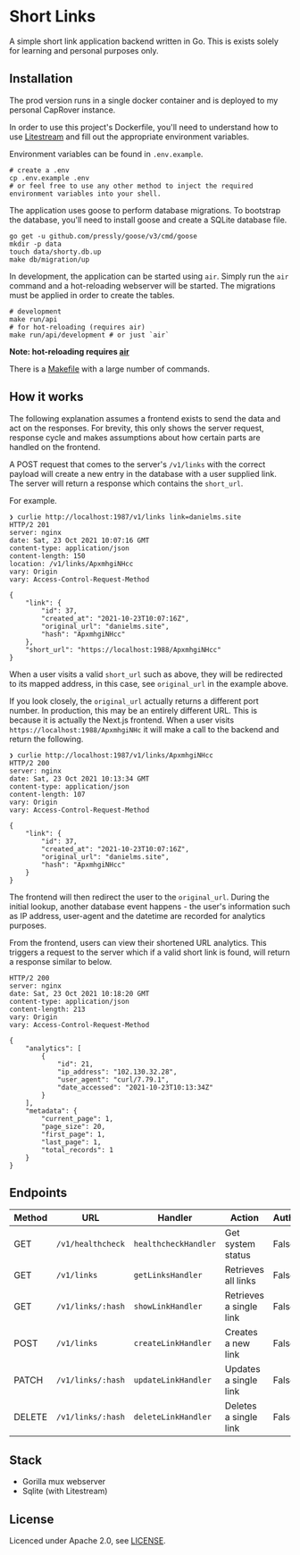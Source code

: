 # Short Links

A simple short link application backend written in Go. This is exists solely for
learning and personal purposes only.

## Installation

The prod version runs in a single docker container and is deployed to my personal CapRover instance.


In order to use this project's Dockerfile, you'll need to understand how to use
[Litestream](https://litestream.io) and fill out the appropriate environment variables.

Environment variables can be found in `.env.example`.

```shell
# create a .env
cp .env.example .env
# or feel free to use any other method to inject the required environment variables into your shell.
```

The application uses goose to perform database migrations. To bootstrap the database, you'll
need to install goose and create a SQLite database file.

```shell
go get -u github.com/pressly/goose/v3/cmd/goose
mkdir -p data
touch data/shorty.db.up
make db/migration/up
```

In development, the application can be started using `air`. Simply run the `air` command and a
hot-reloading webserver will be started. The migrations must be applied in order to create the
tables.

```shell
# development
make run/api
# for hot-reloading (requires air)
make run/api/development # or just `air`
```
**Note: hot-reloading requires [air](https://github.com/cosmtrek/air)**

There is a [Makefile](/Makefile) with a large number of commands.

## How it works
The following explanation assumes a frontend exists to send the data and act on the responses.
For brevity, this only shows the server request, response cycle and makes assumptions about how
certain parts are handled on the frontend.

A POST request that comes to the server's `/v1/links` with the correct payload will create a new
entry in the database with a user supplied link. The server will return a response which
contains the `short_url`.

For example.

```shell
❯ curlie http://localhost:1987/v1/links link=danielms.site
HTTP/2 201
server: nginx
date: Sat, 23 Oct 2021 10:07:16 GMT
content-type: application/json
content-length: 150
location: /v1/links/ApxmhgiNHcc
vary: Origin
vary: Access-Control-Request-Method

{
    "link": {
        "id": 37,
        "created_at": "2021-10-23T10:07:16Z",
        "original_url": "danielms.site",
        "hash": "ApxmhgiNHcc"
    },
    "short_url": "https://localhost:1988/ApxmhgiNHcc"
}
```

When a user visits a valid `short_url` such as above, they will be redirected to its mapped
address, in this case, see `original_url` in the example above.

If you look closely, the `original_url` actually returns a different port number. In production, this may be an entirely different URL.
This is because it is actually the Next.js frontend. When a user visits
`https://localhost:1988/ApxmhgiNHc` it will make a call to the backend and return the following.

```shell
❯ curlie http://localhost:1987/v1/links/ApxmhgiNHcc
HTTP/2 200
server: nginx
date: Sat, 23 Oct 2021 10:13:34 GMT
content-type: application/json
content-length: 107
vary: Origin
vary: Access-Control-Request-Method

{
    "link": {
        "id": 37,
        "created_at": "2021-10-23T10:07:16Z",
        "original_url": "danielms.site",
        "hash": "ApxmhgiNHcc"
    }
}
```

The frontend will then redirect the user to the `original_url`. During the initial lookup,
another database event happens - the user's information such as IP address, user-agent and the
datetime are recorded for analytics purposes.

From the frontend, users can view their shortened URL analytics. This triggers a request to the
server which if a valid short link is found, will return a response similar to below.

```shell
HTTP/2 200
server: nginx
date: Sat, 23 Oct 2021 10:18:20 GMT
content-type: application/json
content-length: 213
vary: Origin
vary: Access-Control-Request-Method

{
    "analytics": [
        {
            "id": 21,
            "ip_address": "102.130.32.28",
            "user_agent": "curl/7.79.1",
            "date_accessed": "2021-10-23T10:13:34Z"
        }
    ],
    "metadata": {
        "current_page": 1,
        "page_size": 20,
        "first_page": 1,
        "last_page": 1,
        "total_records": 1
    }
}

```

## Endpoints

| Method | URL | Handler | Action | Authentication |
|---|---|---|---|---|
| GET | `/v1/healthcheck` | `healthcheckHandler` | Get system status | False |
| GET | `/v1/links` | `getLinksHandler` | Retrieves all links | False |
| GET | `/v1/links/:hash` | `showLinkHandler` | Retrieves a single link | False |
| POST | `/v1/links` | `createLinkHandler` | Creates a new link | False |
| PATCH | `/v1/links/:hash` | `updateLinkHandler` | Updates a single link | False |
| DELETE | `/v1/links/:hash` | `deleteLinkHandler` | Deletes a single link | False |

[comment]: <> (| - | | | |)

[comment]: <> (| POST | `/v1/users` | `createUserHandler` | Creates a new user | False |)

[comment]: <> (| GET | `/v1/users/:id` | `showUserHandler` | Retrieves a single user | True |)

[comment]: <> (| PATCH | `/v1/users/:id` | `updateUserHandler` | Updates a single user | True |)

[comment]: <> (| DELETE | `/v1/users/:id` | `deleteUserHandler` | Deletes a single user | True |)


## Stack

- Gorilla mux webserver
- Sqlite (with Litestream)

## License

Licenced under Apache 2.0, see [LICENSE](/LICENSE).
